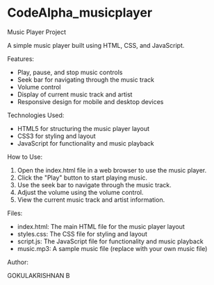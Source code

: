 # CodeAlpha_musicplayer
Music Player Project

A simple music player built using HTML, CSS, and JavaScript.

Features:

- Play, pause, and stop music controls
- Seek bar for navigating through the music track
- Volume control
- Display of current music track and artist
- Responsive design for mobile and desktop devices

Technologies Used:

- HTML5 for structuring the music player layout
- CSS3 for styling and layout
- JavaScript for functionality and music playback

How to Use:

1. Open the index.html file in a web browser to use the music player.
2. Click the "Play" button to start playing music.
3. Use the seek bar to navigate through the music track.
4. Adjust the volume using the volume control.
5. View the current music track and artist information.

Files:

- index.html: The main HTML file for the music player layout
- styles.css: The CSS file for styling and layout
- script.js: The JavaScript file for functionality and music playback
- music.mp3: A sample music file (replace with your own music file)

Author:

GOKULAKRISHNAN B
